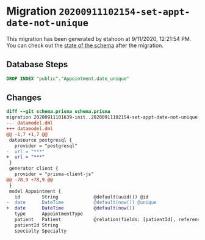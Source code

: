 # Migration `20200911102154-set-appt-date-not-unique`

This migration has been generated by etahoon at 9/11/2020, 12:21:54 PM.
You can check out the [state of the schema](./schema.prisma) after the migration.

## Database Steps

```sql
DROP INDEX "public"."Appointment.date_unique"
```

## Changes

```diff
diff --git schema.prisma schema.prisma
migration 20200911101639-init..20200911102154-set-appt-date-not-unique
--- datamodel.dml
+++ datamodel.dml
@@ -1,7 +1,7 @@
 datasource postgresql {
   provider = "postgresql"
-  url = "***"
+  url = "***"
 }
 generator client {
   provider = "prisma-client-js"
@@ -78,9 +78,9 @@
 }
 model Appointment {
   id        String             @default(uuid()) @id
-  date      DateTime           @default(now()) @unique
+  date      DateTime           @default(now())
   type      AppointmentType
   patient   Patient            @relation(fields: [patientId], references: [id])
   patientId String
   specialty Specialty
```


